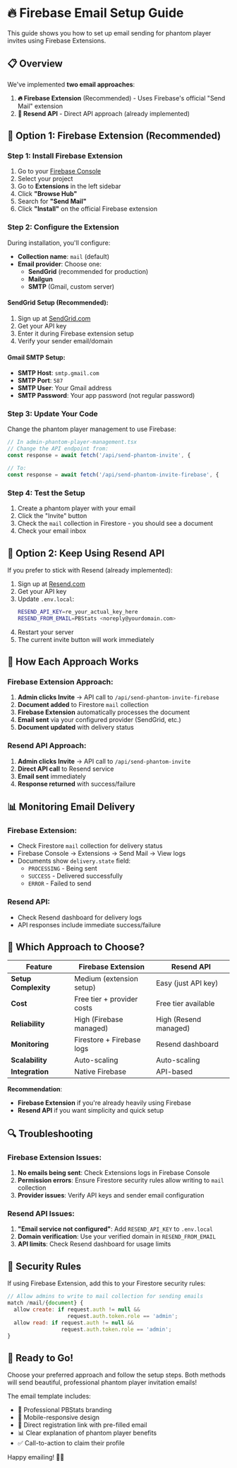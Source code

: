 # 🔥 Firebase Email Setup Guide

This guide shows you how to set up email sending for phantom player invites using Firebase Extensions.

## 📋 Overview

We've implemented **two email approaches**:

1. **🔥 Firebase Extension** (Recommended) - Uses Firebase's official "Send Mail" extension
2. **📧 Resend API** - Direct API approach (already implemented)

## 🚀 Option 1: Firebase Extension (Recommended)

### Step 1: Install Firebase Extension

1. Go to your [Firebase Console](https://console.firebase.google.com)
2. Select your project
3. Go to **Extensions** in the left sidebar
4. Click **"Browse Hub"**
5. Search for **"Send Mail"** 
6. Click **"Install"** on the official Firebase extension

### Step 2: Configure the Extension

During installation, you'll configure:

- **Collection name**: `mail` (default)
- **Email provider**: Choose one:
  - **SendGrid** (recommended for production)
  - **Mailgun**
  - **SMTP** (Gmail, custom server)

#### SendGrid Setup (Recommended):
1. Sign up at [SendGrid.com](https://sendgrid.com)
2. Get your API key
3. Enter it during Firebase extension setup
4. Verify your sender email/domain

#### Gmail SMTP Setup:
- **SMTP Host**: `smtp.gmail.com`
- **SMTP Port**: `587`
- **SMTP User**: Your Gmail address
- **SMTP Password**: Your app password (not regular password)

### Step 3: Update Your Code

Change the phantom player management to use Firebase:

```typescript
// In admin-phantom-player-management.tsx
// Change the API endpoint from:
const response = await fetch('/api/send-phantom-invite', {

// To:
const response = await fetch('/api/send-phantom-invite-firebase', {
```

### Step 4: Test the Setup

1. Create a phantom player with your email
2. Click the "Invite" button
3. Check the `mail` collection in Firestore - you should see a document
4. Check your email inbox

## 📧 Option 2: Keep Using Resend API

If you prefer to stick with Resend (already implemented):

1. Sign up at [Resend.com](https://resend.com)
2. Get your API key
3. Update `.env.local`:
   ```bash
   RESEND_API_KEY=re_your_actual_key_here
   RESEND_FROM_EMAIL=PBStats <noreply@yourdomain.com>
   ```
4. Restart your server
5. The current invite button will work immediately

## 🔧 How Each Approach Works

### Firebase Extension Approach:
1. **Admin clicks Invite** → API call to `/api/send-phantom-invite-firebase`
2. **Document added** to Firestore `mail` collection
3. **Firebase Extension** automatically processes the document
4. **Email sent** via your configured provider (SendGrid, etc.)
5. **Document updated** with delivery status

### Resend API Approach:
1. **Admin clicks Invite** → API call to `/api/send-phantom-invite`
2. **Direct API call** to Resend service
3. **Email sent** immediately
4. **Response returned** with success/failure

## 📊 Monitoring Email Delivery

### Firebase Extension:
- Check Firestore `mail` collection for delivery status
- Firebase Console → Extensions → Send Mail → View logs
- Documents show `delivery.state` field:
  - `PROCESSING` - Being sent
  - `SUCCESS` - Delivered successfully  
  - `ERROR` - Failed to send

### Resend API:
- Check Resend dashboard for delivery logs
- API responses include immediate success/failure

## 🎯 Which Approach to Choose?

| Feature | Firebase Extension | Resend API |
|---------|-------------------|------------|
| **Setup Complexity** | Medium (extension setup) | Easy (just API key) |
| **Cost** | Free tier + provider costs | Free tier available |
| **Reliability** | High (Firebase managed) | High (Resend managed) |
| **Monitoring** | Firestore + Firebase logs | Resend dashboard |
| **Scalability** | Auto-scaling | Auto-scaling |
| **Integration** | Native Firebase | API-based |

**Recommendation**: 
- **Firebase Extension** if you're already heavily using Firebase
- **Resend API** if you want simplicity and quick setup

## 🔍 Troubleshooting

### Firebase Extension Issues:
1. **No emails being sent**: Check Extensions logs in Firebase Console
2. **Permission errors**: Ensure Firestore security rules allow writing to `mail` collection
3. **Provider issues**: Verify API keys and sender email configuration

### Resend API Issues:
1. **"Email service not configured"**: Add `RESEND_API_KEY` to `.env.local`
2. **Domain verification**: Use your verified domain in `RESEND_FROM_EMAIL`
3. **API limits**: Check Resend dashboard for usage limits

## 📝 Security Rules

If using Firebase Extension, add this to your Firestore security rules:

```javascript
// Allow admins to write to mail collection for sending emails
match /mail/{document} {
  allow create: if request.auth != null && 
                   request.auth.token.role == 'admin';
  allow read: if request.auth != null && 
                 request.auth.token.role == 'admin';
}
```

## 🚀 Ready to Go!

Choose your preferred approach and follow the setup steps. Both methods will send beautiful, professional phantom player invitation emails! 

The email template includes:
- 🎨 Professional PBStats branding
- 📱 Mobile-responsive design  
- 🔗 Direct registration link with pre-filled email
- 📊 Clear explanation of phantom player benefits
- ✅ Call-to-action to claim their profile

Happy emailing! 📧🏓